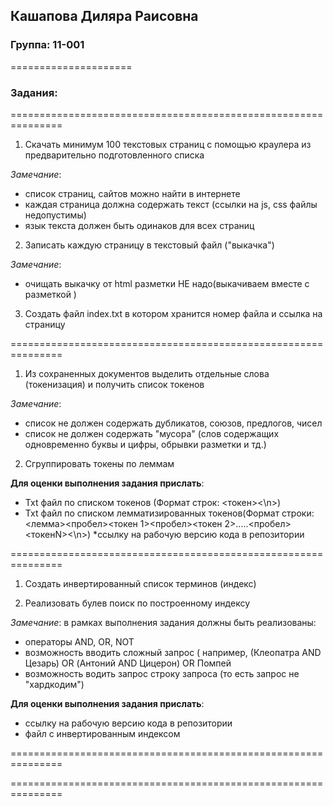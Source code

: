 ## Кашапова Диляра Раисовна
### Группа: 11-001
=====================
### Задания:
===============================================================
1. Скачать минимум 100 текстовых страниц с помощью краулера из  предварительно  подготовленного списка

*Замечание*:
  * список страниц, сайтов можно найти в интернете
  * каждая страница должна содержать текст (ссылки на js, css файлы недопустимы)
  * язык текста  должен быть одинаков для всех страниц
    
2. Записать каждую страницу в  текстовый файл ("выкачка")

*Замечание*:  
  * очищать выкачку от html разметки  НЕ надо(выкачиваем вместе с разметкой )

3. Создать файл index.txt в котором хранится номер файла и ссылка на страницу
   
===============================================================

1. Из сохраненных документов выделить отдельные слова (токенизация) и получить список токенов

*Замечание*:
  * список не должен содержать дубликатов, союзов, предлогов, чисел
  * список не должен  содержать "мусора" (слов содержащих одновременно буквы и цифры, обрывки разметки и тд.)
    
2. Сгруппировать токены по леммам

**Для оценки выполнения задания прислать**:

  * Txt файл по списком токенов (Формат строк: <токен><\n>)
  * Txt файл по списком лемматизированных токенов(Формат строки: <лемма><пробел><токен 1><пробел><токен 2>.....<пробел><токенN><\n>)
  *ссылку на рабочую версию кода в репозитории
   
===============================================================

1. Создать инвертированный список терминов (индекс)

2. Реализовать булев поиск по построенному индексу

*Замечание*:  в рамках выполнения задания должны быть реализованы:
  * операторы AND, OR, NOT
  * возможность вводить сложный запрос ( например, (Клеопатра  AND Цезарь) OR (Антоний AND Цицерон) OR Помпей
  * возможность водить  запрос  строку запроса (то есть запрос не "хардкодим")

**Для оценки выполнения задания прислать**:
  * ссылку на рабочую версию кода в репозитории
  * файл с инвертированным индексом
   
===============================================================


   
===============================================================

